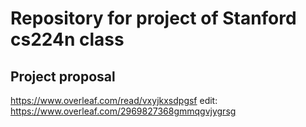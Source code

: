 # Repository for project of Stanford cs224n class
## Project proposal
https://www.overleaf.com/read/vxyjkxsdpgsf
edit: https://www.overleaf.com/2969827368gmmqgvjygrsg
